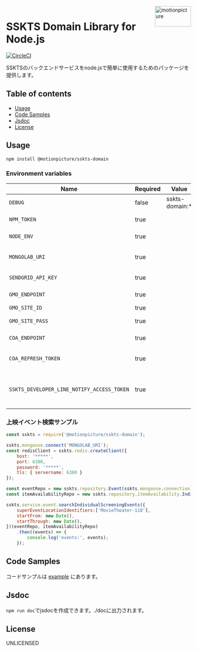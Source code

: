 <img src="https://motionpicture.jp/images/common/logo_01.svg" alt="motionpicture" title="motionpicture" align="right" height="56" width="98"/>

# SSKTS Domain Library for Node.js

[![CircleCI](https://circleci.com/gh/motionpicture/sskts-domain.svg?style=svg&circle-token=26025d5a2df8ffd61173c72bbc1257fc6a2ad66d)](https://circleci.com/gh/motionpicture/sskts-domain)

SSKTSのバックエンドサービスをnode.jsで簡単に使用するためのパッケージを提供します。


## Table of contents

* [Usage](#usage)
* [Code Samples](#code-samples)
* [Jsdoc](#jsdoc)
* [License](#license)


## Usage

```shell
npm install @motionpicture/sskts-domain
```

### Environment variables

| Name                                       | Required | Value          | Purpose                  |
| ------------------------------------------ | -------- | -------------- | ------------------------ |
| `DEBUG`                                    | false    | sskts-domain:* | Debug                    |
| `NPM_TOKEN`                                | true     |                | NPM auth token           |
| `NODE_ENV`                                 | true     |                | environment name         |
| `MONGOLAB_URI`                             | true     |                | MongoDB connection URI   |
| `SENDGRID_API_KEY`                         | true     |                | SendGrid API Key         |
| `GMO_ENDPOINT`                             | true     |                | GMO API endpoint         |
| `GMO_SITE_ID`                              | true     |                | GMO SiteID               |
| `GMO_SITE_PASS`                            | true     |                | GMO SitePass             |
| `COA_ENDPOINT`                             | true     |                | COA API endpoint         |
| `COA_REFRESH_TOKEN`                        | true     |                | COA API refresh token    |
| `SSKTS_DEVELOPER_LINE_NOTIFY_ACCESS_TOKEN` | true     |                | 開発者通知用LINEアクセストークン |

### 上映イベント検索サンプル

```js
const sskts = require('@motionpicture/sskts-domain');

sskts.mongoose.connect('MONGOLAB_URI');
const redisClient = sskts.redis.createClient({
    host: '*****',
    port: 6380,
    password: '*****',
    tls: { servername: 6380 }
});

const eventRepo = new sskts.repository.Event(sskts.mongoose.connection);
const itemAvailabilityRepo = new sskts.repository.itemAvailability.IndividualScreeningEvent(redisClient);

sskts.service.event.searchIndividualScreeningEvents({
    superEventLocationIdentifiers:['MovieTheater-118'],
    startFrom: new Date(),
    startThrough: new Date(),
})(eventRepo, itemAvailabilityRepo)
    .then((events) => {
        console.log('events:', events);
    });
```

## Code Samples

コードサンプルは [example](https://github.com/motionpicture/sskts-domain/tree/master/example) にあります。

## Jsdoc

`npm run doc`でjsdocを作成できます。./docに出力されます。

## License

UNLICENSED
